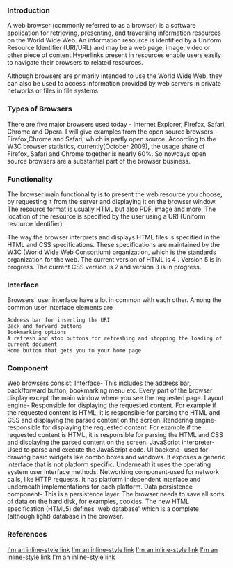 ### Introduction
A web browser (commonly referred to as a browser) is a software application for retrieving, presenting, and traversing information resources on the World Wide Web. An information resource is identified by a Uniform Resource Identifier (URI/URL) and may be a web page, image, video or other piece of content.Hyperlinks present in resources enable users easily to navigate their browsers to related resources.

Although browsers are primarily intended to use the World Wide Web, they can also be used to access information provided by web servers in private networks or files in file systems.


### Types of Browsers
There are five major browsers used today - Internet Explorer, Firefox, Safari, Chrome and Opera.
I will give examples from the open source browsers - Firefox,Chrome and Safari, which is partly open source.
According to the W3C browser statistics, currently(October 2009), the usage share of Firefox, Safari and Chrome together is nearly 60%.
So nowdays open source browsers are a substantial part of the browser business.

### Functionality

The browser main functionality is to present the web resource you choose, by requesting it from the server and displaying it on the browser window. The resource format is usually HTML but also PDF, image and more. The location of the resource is specified by the user using a URI (Uniform resource Identifier).

The way the browser interprets and displays HTML files is specified in the HTML and CSS specifications. These specifications are maintained by the W3C (World Wide Web Consortium) organization, which is the standards organization for the web.
The current version of HTML is 4 . Version 5 is in progress. The current CSS version is 2 and version 3 is in progress.

### Interface
Browsers' user interface have a lot in common with each other. Among the common user interface elements are

    Address bar for inserting the URI
    Back and forward buttons
    Bookmarking options
    A refresh and stop buttons for refreshing and stopping the loading of current document
    Home button that gets you to your home page

### Component    
 Web browsers consist: Interface-
This includes the address bar, back/forward button, bookmarking menu etc. Every part of the browser display except the main window where you see the requested page.
 Layout engine-
Responsible for displaying the requested content. For example if the requested content is HTML, it is responsible for parsing the HTML and CSS and displaying the parsed content on the screen.
Rendering engine-responsible for displaying the requested content. For example if the requested content is HTML, it is responsible for parsing the HTML and CSS and displaying the parsed content on the screen.
JavaScript interpreter- Used to parse and execute the JavaScript code.
 UI backend-
used for drawing basic widgets like combo boxes and windows. It exposes a generic interface that is not platform specific. Underneath it uses the operating system user interface methods.
Networking component-used for network calls, like HTTP requests. It has platform independent interface and underneath implementations for each platform.
 Data persistence component-
This is a persistence layer. The browser needs to save all sorts of data on the hard disk, for examples, cookies. The new HTML specification (HTML5) defines 'web database' which is a complete (although light) database in the browser.
### References
[I'm an inline-style link](http://taligarsiel.com/Projects/howbrowserswork1.htm)
[I'm an inline-style link](http://arvindr21.github.io/howBrowserWorks/#/17)
[I'm an inline-style link](https://developers.google.com/web/updates/2012/04/Round-up-of-Web-Browser-Internals-Resources?hl=en)
[I'm an inline-style link](https://en.wikipedia.org/wiki/Web_browser)
[I'm an inline-style link](https://www.google.com)
